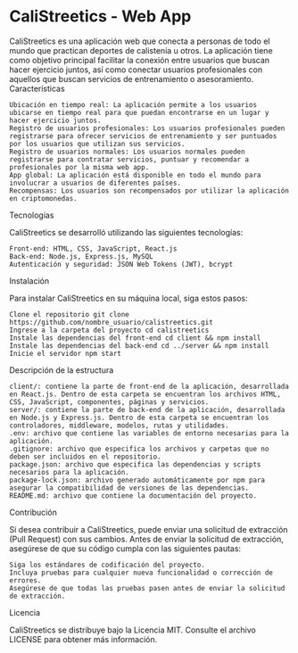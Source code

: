 # CaliStreetics - Web App

CaliStreetics es una aplicación web que conecta a personas de todo el mundo que practican deportes de calistenia u otros. La aplicación tiene como objetivo principal facilitar la conexión entre usuarios que buscan hacer ejercicio juntos, así como conectar usuarios profesionales con aquellos que buscan servicios de entrenamiento o asesoramiento.
Características

    Ubicación en tiempo real: La aplicación permite a los usuarios ubicarse en tiempo real para que puedan encontrarse en un lugar y hacer ejercicio juntos.
    Registro de usuarios profesionales: Los usuarios profesionales pueden registrarse para ofrecer servicios de entrenamiento y ser puntuados por los usuarios que utilizan sus servicios.
    Registro de usuarios normales: Los usuarios normales pueden registrarse para contratar servicios, puntuar y recomendar a profesionales por la misma web app.
    App global: La aplicación está disponible en todo el mundo para involucrar a usuarios de diferentes países.
    Recompensas: Los usuarios son recompensados por utilizar la aplicación en criptomonedas.

Tecnologías

CaliStreetics se desarrolló utilizando las siguientes tecnologías:

    Front-end: HTML, CSS, JavaScript, React.js
    Back-end: Node.js, Express.js, MySQL
    Autenticación y seguridad: JSON Web Tokens (JWT), bcrypt

Instalación

Para instalar CaliStreetics en su máquina local, siga estos pasos:

    Clone el repositorio git clone https://github.com/nombre_usuario/calistreetics.git
    Ingrese a la carpeta del proyecto cd calistreetics
    Instale las dependencias del front-end cd client && npm install
    Instale las dependencias del back-end cd ../server && npm install
    Inicie el servidor npm start

Descripción de la estructura

    client/: contiene la parte de front-end de la aplicación, desarrollada en React.js. Dentro de esta carpeta se encuentran los archivos HTML, CSS, JavaScript, componentes, páginas y servicios.
    server/: contiene la parte de back-end de la aplicación, desarrollada en Node.js y Express.js. Dentro de esta carpeta se encuentran los controladores, middleware, modelos, rutas y utilidades.
    .env: archivo que contiene las variables de entorno necesarias para la aplicación.
    .gitignore: archivo que especifica los archivos y carpetas que no deben ser incluidos en el repositorio.
    package.json: archivo que especifica las dependencias y scripts necesarios para la aplicación.
    package-lock.json: archivo generado automáticamente por npm para asegurar la compatibilidad de versiones de las dependencias.
    README.md: archivo que contiene la documentación del proyecto.

Contribución

Si desea contribuir a CaliStreetics, puede enviar una solicitud de extracción (Pull Request) con sus cambios. Antes de enviar la solicitud de extracción, asegúrese de que su código cumpla con las siguientes pautas:

    Siga los estándares de codificación del proyecto.
    Incluya pruebas para cualquier nueva funcionalidad o corrección de errores.
    Asegúrese de que todas las pruebas pasen antes de enviar la solicitud de extracción.

Licencia

CaliStreetics se distribuye bajo la Licencia MIT. Consulte el archivo LICENSE para obtener más información.
